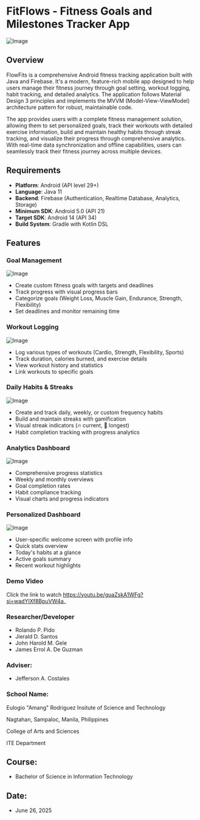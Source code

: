# FitFlows - Fitness Goals and Milestones Tracker App

![Image](https://github.com/user-attachments/assets/3f59cdc0-ffff-47bf-8364-8163bb417ba3)

## Overview

FlowFits is a comprehensive Android fitness tracking application built with Java and Firebase. It's a modern, feature-rich mobile app designed to help users manage their fitness journey through goal setting, workout logging, habit tracking, and detailed analytics. The application follows Material Design 3 principles and implements the MVVM (Model-View-ViewModel) architecture pattern for robust, maintainable code.

The app provides users with a complete fitness management solution, allowing them to set personalized goals, track their workouts with detailed exercise information, build and maintain healthy habits through streak tracking, and visualize their progress through comprehensive analytics. With real-time data synchronization and offline capabilities, users can seamlessly track their fitness journey across multiple devices.

## Requirements

- **Platform**: Android (API level 29+)
- **Language**: Java 11
- **Backend**: Firebase (Authentication, Realtime Database, Analytics, Storage)
- **Minimum SDK**: Android 5.0 (API 21)
- **Target SDK**: Android 14 (API 34)
- **Build System**: Gradle with Kotlin DSL


## Features

### **Goal Management**
![Image](https://github.com/user-attachments/assets/912a275c-056b-4150-a5c1-f364b52624ea)
- Create custom fitness goals with targets and deadlines
- Track progress with visual progress bars
- Categorize goals (Weight Loss, Muscle Gain, Endurance, Strength, Flexibility)
- Set deadlines and monitor remaining time

### **Workout Logging**
![Image](https://github.com/user-attachments/assets/6626eb8c-553a-4e28-a9a8-58102efd415b)
- Log various types of workouts (Cardio, Strength, Flexibility, Sports)
- Track duration, calories burned, and exercise details
- View workout history and statistics
- Link workouts to specific goals

### **Daily Habits & Streaks**
![Image](https://github.com/user-attachments/assets/fae2ca4a-4f0b-43bb-9636-2508a16a909a)
- Create and track daily, weekly, or custom frequency habits
- Build and maintain streaks with gamification
- Visual streak indicators (🔥 current, 👑 longest)
- Habit completion tracking with progress analytics

### **Analytics Dashboard**
![Image](https://github.com/user-attachments/assets/03898460-21e7-4914-8b37-6818215173f2)
- Comprehensive progress statistics
- Weekly and monthly overviews
- Goal completion rates
- Habit compliance tracking
- Visual charts and progress indicators

### **Personalized Dashboard**
![Image](https://github.com/user-attachments/assets/6302edf2-80ed-40fa-92d0-d552eb54774c)
- User-specific welcome screen with profile info
- Quick stats overview
- Today's habits at a glance
- Active goals summary
- Recent workout highlights

### **Demo Video**
Click the link to watch https://youtu.be/guaZskA1WFg?si=wadYIXf8BpuVW4a_

### **Researcher/Developer**
- Rolando P. Pido
- Jierald D. Santos
- John Harold M. Gele
- James Errol A. De Guzman

### **Adviser:** 
* Jefferson A. Costales

### **School Name:**
Eulogio "Amang" Rodriguez Insitute of Science and Technology

Nagtahan, Sampaloc, Manila, Philippines

College of Arts and Sciences

ITE Department

## Course: 
* Bachelor of Science in Information Technology

## Date: 
* June 26, 2025

